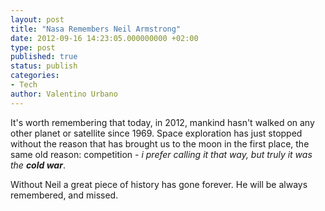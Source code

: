 ```yaml
---
layout: post
title: "Nasa Remembers Neil Armstrong"
date: 2012-09-16 14:23:05.000000000 +02:00
type: post
published: true
status: publish
categories:
- Tech
author: Valentino Urbano 
---
```


It's worth remembering that today, in 2012, mankind hasn't walked on any other planet or satellite since 1969. Space exploration has just stopped without the reason that has brought us to the moon in the first place, the same old reason: competition - _i prefer calling it that way, but truly it was the **cold war**_.

Without Neil a great piece of history has gone forever. He will be always remembered, and missed.